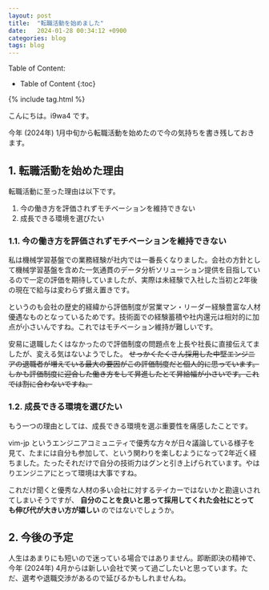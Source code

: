 ```yaml
---
layout: post
title:  "転職活動を始めました"
date:   2024-01-28 00:34:12 +0900
categories: blog
tags: blog
---
```


Table of Content:
- Table of Content
{:toc}

{% include tag.html %}

<!-- # h1 -->

こんにちは。i9wa4 です。

今年 (2024年) 1月中旬から転職活動を始めたので今の気持ちを書き残しておきます。

## 1. 転職活動を始めた理由

転職活動に至った理由は以下です。

1. 今の働き方を評価されずモチベーションを維持できない
1. 成長できる環境を選びたい

### 1.1. 今の働き方を評価されずモチベーションを維持できない

私は機械学習基盤での業務経験が社内では一番長くなりました。会社の方針として機械学習基盤を含めた一気通貫のデータ分析ソリューション提供を目指しているので一定の評価を期待していましたが、実際は未経験で入社した当初と2年後の現在で給与は変わらず据え置きです。

というのも会社の歴史的経緯から評価制度が営業マン・リーダー経験豊富な人材優遇なものとなっているためです。技術面での経験蓄積や社内還元は相対的に加点が小さいんですね。これではモチベーション維持が難しいです。

安易に退職したくはなかったので評価制度の問題点を上長や社長に直接伝えてましたが、変える気はないようでした。 ~~せっかくたくさん採用した中堅エンジニアの退職者が増えている最大の要因がこの評価制度だと個人的に思っています。しかも評価制度に迎合した働き方をして昇進したとて昇給幅が小さいです。これでは割に合わないですね。~~

### 1.2. 成長できる環境を選びたい

もう一つの理由としては、成長できる環境を選ぶ重要性を痛感したことです。

vim-jp というエンジニアコミュニティで優秀な方々が日々議論している様子を見て、たまには自分も参加して、という関わりを楽しむようになって2年近く経ちました。たったそれだけで自分の技術力はグンと引き上げられています。やはりエンジニアにとって環境は大事ですね。

これだけ聞くと優秀な人材の多い会社に対するテイカーではないかと勘違いされてしまいそうですが、 **自分のことを良いと思って採用してくれた会社にとっても伸び代が大きい方が嬉しい** のではないでしょうか。

## 2. 今後の予定

人生はあまりにも短いので迷っている場合ではありません。即断即決の精神で、今年 (2024年) 4月からは新しい会社で笑って過ごしたいと思っています。ただ、選考や退職交渉があるので延びるかもしれませんね。
